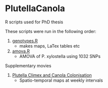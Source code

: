 # PlutellaCanola 

R scripts used for PhD thesis

These scripts were run in the following order:

1. [genotypes.R](genotypes.R)
    + makes maps, LaTex tables etc
2. [amova.R](amova.R)
    + AMOVA of P. xylostella using 1032 SNPs
    
Supplementary movies

1. [Plutella Climex and Canola Colonisation](https://doi.org/10.25909/5bebc11b1f1d4)
    + Spatio-temporal maps at weekly intervals
